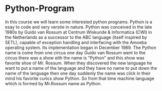 # Python-Program
In this course we will learn some interested python programs.
Python is a esay to code and very verstie in nature. 
Python was conceived in the late 1980s by Guido van Rossum at Centrum Wiskunde & Informatica (CWI) in the Netherlands as a successor to the ABC language (itself inspired by SETL), capable of exception handling and interfacing with the Amoeba operating system. Its implementation began in December 1989.
The Python name is come from one circus one day Guido van Rossum went to the circus there was a show eith the name is "Python" and this show was favorite shoe of Mr. Rossum. When they discovered the new language he want to put a name of the language and they have no name to put down the name of the language then one day suddenly the name was click in their mind his favorite curics show Python. So from that time machine language which is formed by Mr.Rossum name as Python.
